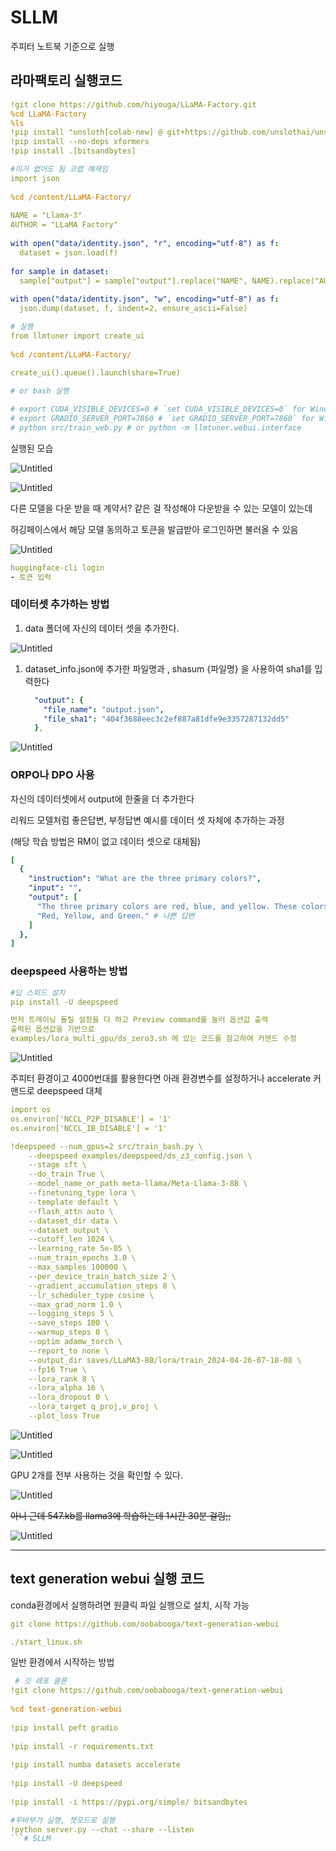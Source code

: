 # SLLM
주피터 노트북 기준으로 실행

## 라마팩토리 실행코드

```yaml
!git clone https://github.com/hiyouga/LLaMA-Factory.git
%cd LLaMA-Factory
%ls
!pip install "unsloth[colab-new] @ git+https://github.com/unslothai/unsloth.git"
!pip install --no-deps xformers
!pip install .[bitsandbytes]
```

```yaml
#이거 없어도 됨 코랩 예제임
import json
 
%cd /content/LLaMA-Factory/
 
NAME = "Llama-3"
AUTHOR = "LLaMA Factory"
 
with open("data/identity.json", "r", encoding="utf-8") as f:
  dataset = json.load(f)
 
for sample in dataset:
  sample["output"] = sample["output"].replace("NAME", NAME).replace("AUTHOR", AUTHOR)
 
with open("data/identity.json", "w", encoding="utf-8") as f:
  json.dump(dataset, f, indent=2, ensure_ascii=False)
```

```yaml
# 실행 
from llmtuner import create_ui
 
%cd /content/LLaMA-Factory/
 
create_ui().queue().launch(share=True)

# or bash 실행

# export CUDA_VISIBLE_DEVICES=0 # `set CUDA_VISIBLE_DEVICES=0` for Windows
# export GRADIO_SERVER_PORT=7860 # `set GRADIO_SERVER_PORT=7860` for Windows
# python src/train_web.py # or python -m llmtuner.webui.interface
```

실행된 모습

![Untitled](img/Untitled.png)

![Untitled](img/Untitled%201.png)

다른 모델을 다운 받을 때 계약서? 같은 걸 작성해야 다운받을 수 있는 모델이 있는데 

허깅페이스에서 해당 모델 동의하고 토큰을 발급받아 로그인하면 불러올 수 있음

![Untitled](img/Untitled%202.png)

```yaml
huggingface-cli login
- 토큰 입력
```

### 데이터셋 추가하는 방법

1. data 폴더에 자신의 데이터 셋을 추가한다.

![Untitled](img/Untitled%203.png)

1. dataset_info.json에 추가한 파일명과 , shasum {파일명} 을 사용하여 sha1를 입력한다
    
    ```yaml
      "output": {
        "file_name": "output.json",
        "file_sha1": "404f3688eec3c2ef887a81dfe9e3357287132dd5"
      },
    ```
    

![Untitled](img/Untitled%204.png)

### ORPO나 DPO 사용

자신의 데이터셋에서 output에 한줄을 더 추가한다

리워드 모델처럼 좋은답변, 부정답변 예시를 데이터 셋 자체에 추가하는 과정

(해당 학습 방법은 RM이 없고 데이터 셋으로 대체됨)

```yaml
[
  {
    "instruction": "What are the three primary colors?",
    "input": "",
    "output": [
      "The three primary colors are red, blue, and yellow. These colors are called primary because they cannot be created by mixing other colors and all other colors can be made by combining them in various proportions. In the additive color system, used for light, the primary colors are red, green, and blue (RGB).", #좋은 답변
      "Red, Yellow, and Green." # 나쁜 답변
    ]
  },
]
```

### deepspeed 사용하는 방법

```yaml
#딥 스피드 설치
pip install -U deepspeed 
```

```yaml
먼저 트레이닝 돌릴 설정을 다 하고 Preview command를 눌러 옵션값 출력
출력된 옵션값을 기반으로
examples/lora_multi_gpu/ds_zero3.sh 에 있는 코드를 참고하여 커맨드 수정
```

![Untitled](img/Untitled%205.png)

주피터 환경이고 4000번대를 활용한다면 아래 환경변수를 설정하거나 accelerate 커맨드로 deepspeed 대체

```yaml
import os
os.environ['NCCL_P2P_DISABLE'] = '1' 
os.environ['NCCL_IB_DISABLE'] = '1'
```

```yaml
!deepspeed --num_gpus=2 src/train_bash.py \
    --deepspeed examples/deepspeed/ds_z3_config.json \
    --stage sft \
    --do_train True \
    --model_name_or_path meta-llama/Meta-Llama-3-8B \
    --finetuning_type lora \
    --template default \
    --flash_attn auto \
    --dataset_dir data \
    --dataset output \
    --cutoff_len 1024 \
    --learning_rate 5e-05 \
    --num_train_epochs 3.0 \
    --max_samples 100000 \
    --per_device_train_batch_size 2 \
    --gradient_accumulation_steps 8 \
    --lr_scheduler_type cosine \
    --max_grad_norm 1.0 \
    --logging_steps 5 \
    --save_steps 100 \
    --warmup_steps 0 \
    --optim adamw_torch \
    --report_to none \
    --output_dir saves/LLaMA3-8B/lora/train_2024-04-26-07-18-08 \
    --fp16 True \
    --lora_rank 8 \
    --lora_alpha 16 \
    --lora_dropout 0 \
    --lora_target q_proj,v_proj \
    --plot_loss True 
```

![Untitled](img/Untitled%206.png)

![Untitled](img/Untitled%207.png)

GPU 2개를 전부 사용하는 것을 확인할 수 있다.

![Untitled](img/Untitled%208.png)

~~아니 근데 547.kb를 llama3에 학습하는데 1시간 30분 걸림;;~~

![Untitled](img/Untitled%209.png)

---

## text generation webui 실행 코드

conda환경에서 실행하려면 원클릭 파일 실행으로 설치, 시작 가능

```yaml
git clone https://github.com/oobabooga/text-generation-webui

./start_linux.sh
```

일반 환경에서 시작하는 방법

```yaml
 # 깃 레포 클론
!git clone https://github.com/oobabooga/text-generation-webui
 
%cd text-generation-webui
 
!pip install peft gradio
 
!pip install -r requirements.txt
 
!pip install numba datasets accelerate
 
!pip install -U deepspeed
 
!pip install -i https://pypi.org/simple/ bitsandbytes
```

```yaml
#우바부가 실행, 챗모드로 실행
!python server.py --chat --share --listen 
```# SLLM
